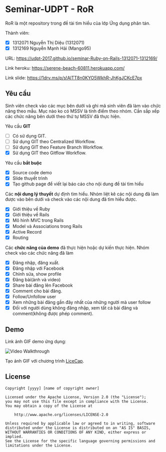 # Seminar-UDPT - RoR

RoR là một repository trong đề tài tìm hiểu của lớp Ứng dụng phân tán.

Thành viên:
* [x] 1312071 Nguyễn Thị Diệu (1312071)
* [x] 1312169 Nguyễn Mạnh Hải (Mango95)

URL: https://udpt-2017.github.io/seminar-Ruby-on-Rails-1312071-1312169/

Link heroku: https://serene-beach-60811.herokuapp.com/

Link slide: https://1drv.ms/p/s!AlTT8n0KYO5WkhR-JhKgJCKcE7px

## Yêu cầu

Sinh viên check vào các mục bên dưới và ghi mã sinh viên đã làm vào chức năng theo mẫu. Mục nào ko có MSSV là tính điểm theo nhóm. Cần sắp xếp các chức năng bên dưới theo thứ tự MSSV đã thực hiện.

Yêu cầu **GIT**
* [ ] Có sử dụng GIT.
* [ ] Sử dụng GIT theo Centralized Workflow.
* [ ] Sử dụng GIT theo Feature Branch Workflow.
* [x] Sử dụng GIT theo Gitflow Workflow.

Yêu cầu **bắt buộc**
* [x] Source code demo
* [x] Slide thuyết trình
* [x] Tạo github page để viết lại báo cáo cho nội dung đề tài tìm hiểu

Các **nội dung lý thuyết** dự định tìm hiểu. Nhóm liệt kê các nội dung đã làm được vào bên dưới và check vào các nội dung đã tìm hiểu được.
* [x] Giới thiệu về Ruby
* [x] Giới thiệu về Rails
* [x] Mô hình MVC trong Rails
* [x] Model và Associations trong Rails
* [x] Active Record
* [x] Routing

Các **chức năng của demo** đã thực hiện hoặc dự kiến thực hiện. Nhóm check vào các chức năng đã làm
* [x] Đăng nhập, đăng xuất.
* [x] Đăng nhập với Facebook
* [x] Chỉnh sửa, show profile
* [x] Đăng bài(ảnh và video)
* [x] Share bài đăng lên Facebook
* [x] Comment cho bài đăng.
* [x] Follow/Unfollow user
* [x] Xem những bài đăng gần đây nhất của những người mà user follow
* [x] Đối với người dùng không đăng nhập, xem tất cả bài đăng và comment(không được phép comment).

## Demo

Link ảnh GIF demo ứng dụng:

![Video Walkthrough](seminar.gif)

Tạo ảnh GIF với chương trình [LiceCap](http://www.cockos.com/licecap/).


## License

    Copyright [yyyy] [name of copyright owner]

    Licensed under the Apache License, Version 2.0 (the "License");
    you may not use this file except in compliance with the License.
    You may obtain a copy of the License at

        http://www.apache.org/licenses/LICENSE-2.0

    Unless required by applicable law or agreed to in writing, software
    distributed under the License is distributed on an "AS IS" BASIS,
    WITHOUT WARRANTIES OR CONDITIONS OF ANY KIND, either express or implied.
    See the License for the specific language governing permissions and
    limitations under the License.
